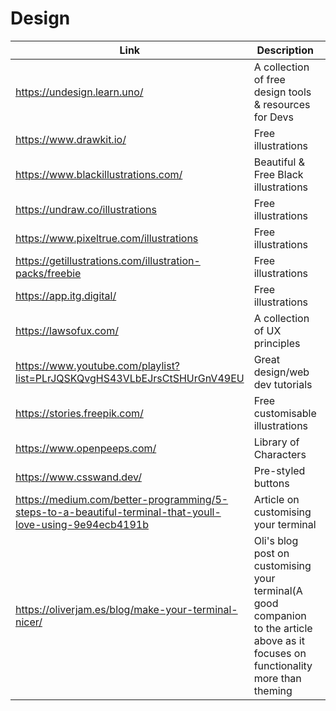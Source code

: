 # Design

| Link | Description | Added by |
| ---- | ----------- | -------- |
| https://undesign.learn.uno/ | A collection of free design tools & resources for Devs | @[Shaya](https://github.com/fairyaksh) |
| https://www.drawkit.io/ | Free illustrations | @[fairyaksh](https://github.com/fairyaksh) |
| https://www.blackillustrations.com/ | Beautiful & Free Black illustrations | @[fairyaksh](https://github.com/fairyaksh) |
| https://undraw.co/illustrations | Free illustrations | @[fairyaksh](https://github.com/fairyaksh) |
| https://www.pixeltrue.com/illustrations | Free illustrations | @[fairyaksh](https://github.com/fairyaksh) |
| https://getillustrations.com/illustration-packs/freebie | Free illustrations | @[fairyaksh](https://github.com/fairyaksh) |
| https://app.itg.digital/ | Free illustrations | @[fairyaksh](https://github.com/fairyaksh) |
| https://lawsofux.com/ | A collection of UX principles | @[fairyaksh](https://github.com/fairyaksh) |
| https://www.youtube.com/playlist?list=PLrJQSKQvgHS43VLbEJrsCtSHUrGnV49EU | Great design/web dev tutorials | @[fairyaksh](https://github.com/fairyaksh) |
| https://stories.freepik.com/ | Free customisable illustrations| @[khadija-nur](https://github.com/khadija-nur)|
| https://www.openpeeps.com/ | Library of Characters | Anna T (FAC16?)
| https://www.csswand.dev/ | Pre-styled buttons | @[mhtien](https://github.com/mhtien) |
|https://medium.com/better-programming/5-steps-to-a-beautiful-terminal-that-youll-love-using-9e94ecb4191b | Article on customising your terminal | @[Lisa](https://github.com/LiCern)|
|https://oliverjam.es/blog/make-your-terminal-nicer/ | Oli's blog post on customising your terminal(A good companion to the article above as it focuses on functionality more than theming | @[Oli](https://github.com/Oliverjam)|
